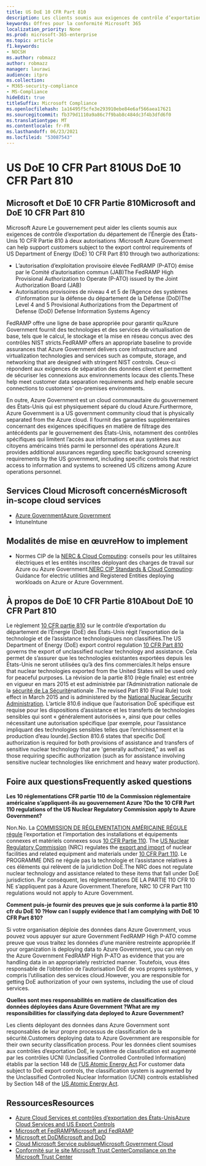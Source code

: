 ```yaml
---
title: US DoE 10 CFR Part 810
description: Les clients soumis aux exigences de contrôle d’exportation de l’US DoE 10 CFR Partie 810 peuvent utiliser Azure Government.
keywords: Offres pour la conformité Microsoft 365
localization_priority: None
ms.prod: microsoft-365-enterprise
ms.topic: article
f1.keywords:
- NOCSH
ms.author: robmazz
author: robmazz
manager: laurawi
audience: itpro
ms.collection:
- M365-security-compliance
- MS-Compliance
hideEdit: true
titleSuffix: Microsoft Compliance
ms.openlocfilehash: 1a16495f5cfe3e293910ebe84e6af566aea17621
ms.sourcegitcommit: fb379d1110a9a86c7f9bab8c484dc3f4b3dfd6f0
ms.translationtype: MT
ms.contentlocale: fr-FR
ms.lasthandoff: 06/23/2021
ms.locfileid: "53087543"
---
```

# <a name="us-doe-10-cfr-part-810"></a><span data-ttu-id="d97b3-104">US DoE 10 CFR Part 810</span><span class="sxs-lookup"><span data-stu-id="d97b3-104">US DoE 10 CFR Part 810</span></span>

## <a name="microsoft-and-doe-10-cfr-part-810"></a><span data-ttu-id="d97b3-105">Microsoft et DoE 10 CFR Partie 810</span><span class="sxs-lookup"><span data-stu-id="d97b3-105">Microsoft and DoE 10 CFR Part 810</span></span>

<span data-ttu-id="d97b3-106">Microsoft Azure Le gouvernement peut aider les clients soumis aux exigences de contrôle d’exportation du département de l’Énergie des États-Unis 10 CFR Partie 810 à deux autorisations :</span><span class="sxs-lookup"><span data-stu-id="d97b3-106">Microsoft Azure Government can help support customers subject to the export control requirements of US Department of Energy (DoE) 10 CFR Part 810 through two authorizations:</span></span>

- <span data-ttu-id="d97b3-107">L’autorisation d’exploitation provisoire élevée FedRAMP (P-ATO) émise par le Comité d’autorisation commun (JAB)</span><span class="sxs-lookup"><span data-stu-id="d97b3-107">The FedRAMP High Provisional Authorization to Operate (P-ATO) issued by the Joint Authorization Board (JAB)</span></span>
- <span data-ttu-id="d97b3-108">Autorisations provisoires de niveau 4 et 5 de l’Agence des systèmes d’information sur la défense du département de la Défense (DoD)</span><span class="sxs-lookup"><span data-stu-id="d97b3-108">The Level 4 and 5 Provisional Authorizations from the Department of Defense (DoD) Defense Information Systems Agency</span></span>

<span data-ttu-id="d97b3-109">FedRAMP offre une ligne de base appropriée pour garantir qu’Azure Government fournit des technologies et des services de virtualisation de base, tels que le calcul, le stockage et la mise en réseau conçus avec des contrôles NIST stricts.</span><span class="sxs-lookup"><span data-stu-id="d97b3-109">FedRAMP offers an appropriate baseline to provide assurances that Azure Government delivers core infrastructure and virtualization technologies and services such as compute, storage, and networking that are designed with stringent NIST controls.</span></span> <span data-ttu-id="d97b3-110">Ceux-ci répondent aux exigences de séparation des données client et permettent de sécuriser les connexions aux environnements locaux des clients.</span><span class="sxs-lookup"><span data-stu-id="d97b3-110">These help meet customer data separation requirements and help enable secure connections to customers' on-premises environments.</span></span>

<span data-ttu-id="d97b3-111">En outre, Azure Government est un cloud communautaire du gouvernement des États-Unis qui est physiquement séparé du cloud Azure.</span><span class="sxs-lookup"><span data-stu-id="d97b3-111">Furthermore, Azure Government is a US government community cloud that is physically separated from the Azure cloud.</span></span> <span data-ttu-id="d97b3-112">Il fournit des garanties supplémentaires concernant des exigences spécifiques en matière de filtrage des antécédents par le gouvernement des États-Unis, notamment des contrôles spécifiques qui limitent l’accès aux informations et aux systèmes aux citoyens américains triés parmi le personnel des opérations Azure.</span><span class="sxs-lookup"><span data-stu-id="d97b3-112">It provides additional assurances regarding specific background screening requirements by the US government, including specific controls that restrict access to information and systems to screened US citizens among Azure operations personnel.</span></span>

## <a name="microsoft-in-scope-cloud-services"></a><span data-ttu-id="d97b3-113">Services Cloud Microsoft concernés</span><span class="sxs-lookup"><span data-stu-id="d97b3-113">Microsoft in-scope cloud services</span></span>

- [<span data-ttu-id="d97b3-114">Azure Government</span><span class="sxs-lookup"><span data-stu-id="d97b3-114">Azure Government</span></span>](https://aka.ms/AzureCompliance)
- <span data-ttu-id="d97b3-115">Intune</span><span class="sxs-lookup"><span data-stu-id="d97b3-115">Intune</span></span>

## <a name="how-to-implement"></a><span data-ttu-id="d97b3-116">Modalités de mise en œuvre</span><span class="sxs-lookup"><span data-stu-id="d97b3-116">How to implement</span></span>

- <span data-ttu-id="d97b3-117">Normes CIP de la [NERC & Cloud Computing](https://aka.ms/AzureNERC): conseils pour les utilitaires électriques et les entités inscrites déployant des charges de travail sur Azure ou Azure Government.</span><span class="sxs-lookup"><span data-stu-id="d97b3-117">[NERC CIP Standards & Cloud Computing](https://aka.ms/AzureNERC): Guidance for electric utilities and Registered Entities deploying workloads on Azure or Azure Government.</span></span>

## <a name="about-doe-10-cfr-part-810"></a><span data-ttu-id="d97b3-118">À propos de DoE 10 CFR Partie 810</span><span class="sxs-lookup"><span data-stu-id="d97b3-118">About DoE 10 CFR Part 810</span></span>

<span data-ttu-id="d97b3-119">Le règlement [10 CFR partie 810](https://www.govinfo.gov/content/pkg/FR-2015-02-23/pdf/2015-03479.pdf) sur le contrôle d’exportation du département de l’Énergie (DoE) des États-Unis régit l’exportation de la technologie et de l’assistance technologiques non classifiées.</span><span class="sxs-lookup"><span data-stu-id="d97b3-119">The US Department of Energy (DoE) export control regulation [10 CFR Part 810](https://www.govinfo.gov/content/pkg/FR-2015-02-23/pdf/2015-03479.pdf) governs the export of unclassified nuclear technology and assistance.</span></span> <span data-ttu-id="d97b3-120">Cela permet de s’assurer que les technologies existantes exportées depuis les États-Unis ne seront utilisées qu’à des fins commerciales.</span><span class="sxs-lookup"><span data-stu-id="d97b3-120">It helps ensure that nuclear technologies exported from the United States will be used only for peaceful purposes.</span></span> <span data-ttu-id="d97b3-121">La révision de la partie 810 (règle finale) est entrée en vigueur en mars 2015 et est administrée par l’Administration nationale de la [sécurité de La Sécurité](https://www.energy.gov/nnsa/national-nuclear-security-administration)nationale .</span><span class="sxs-lookup"><span data-stu-id="d97b3-121">The revised Part 810 (Final Rule) took effect in March 2015 and is administered by the [National Nuclear Security Administration](https://www.energy.gov/nnsa/national-nuclear-security-administration).</span></span> <span data-ttu-id="d97b3-122">L’article 810.6 indique que l’autorisation DoE spécifique est requise pour les dispositions d’assistance et les transferts de technologies sensibles qui sont « généralement autorisées », ainsi que pour celles nécessitant une autorisation spécifique (par exemple, pour l’assistance impliquant des technologies sensibles telles que l’enrichissement et la production d’eau lourde).</span><span class="sxs-lookup"><span data-stu-id="d97b3-122">Section 810.6 states that specific DoE authorization is required for both provisions of assistance and transfers of sensitive nuclear technology that are 'generally authorized,” as well as those requiring specific authorization (such as for assistance involving sensitive nuclear technologies like enrichment and heavy water production).</span></span>

## <a name="frequently-asked-questions"></a><span data-ttu-id="d97b3-123">Foire aux questions</span><span class="sxs-lookup"><span data-stu-id="d97b3-123">Frequently asked questions</span></span>

<span data-ttu-id="d97b3-124">**Les 10 réglementations CFR partie 110 de la Commission réglementaire américaine s’appliquent-ils au gouvernement Azure ?**</span><span class="sxs-lookup"><span data-stu-id="d97b3-124">**Do the 10 CFR Part 110 regulations of the US Nuclear Regulatory Commission apply to Azure Government?**</span></span>

<span data-ttu-id="d97b3-125">Non.</span><span class="sxs-lookup"><span data-stu-id="d97b3-125">No.</span></span> <span data-ttu-id="d97b3-126">La [COMMISSION DE RÉGLEMENTATION AMÉRICAINE RÉGULE régule](https://www.nrc.gov/) l’exportation et l’importation des installations et équipements connexes et matériels connexes sous [10 CFR Partie 110](https://www.nrc.gov/reading-rm/doc-collections/cfr/part110/). [](https://www.nrc.gov/about-nrc/ip/export-import.html)</span><span class="sxs-lookup"><span data-stu-id="d97b3-126">The [US Nuclear Regulatory Commission](https://www.nrc.gov/) (NRC) regulates the [export and import](https://www.nrc.gov/about-nrc/ip/export-import.html) of nuclear facilities and related equipment and materials under [10 CFR Part 110](https://www.nrc.gov/reading-rm/doc-collections/cfr/part110/).</span></span> <span data-ttu-id="d97b3-127">Le PROGRAMME DNS ne régule pas la technologie et l’assistance relatives à ces éléments qui relèvent de la juridiction DoE.</span><span class="sxs-lookup"><span data-stu-id="d97b3-127">The NRC does not regulate nuclear technology and assistance related to these items that fall under DoE jurisdiction.</span></span> <span data-ttu-id="d97b3-128">Par conséquent, les réglementations DE LA PARTIE 110 CFR 10 NE s’appliquent pas à Azure Government.</span><span class="sxs-lookup"><span data-stu-id="d97b3-128">Therefore, NRC 10 CFR Part 110 regulations would not apply to Azure Government.</span></span>

<span data-ttu-id="d97b3-129">**Comment puis-je fournir des preuves que je suis conforme à la partie 810 cfr du DoE 10 ?**</span><span class="sxs-lookup"><span data-stu-id="d97b3-129">**How can I supply evidence that I am complying with DoE 10 CFR Part 810?**</span></span>

<span data-ttu-id="d97b3-130">Si votre organisation déploie des données dans Azure Government, vous pouvez vous appuyer sur azure Government FedRAMP High P-ATO comme preuve que vous traitez les données d’une manière restreinte appropriée.</span><span class="sxs-lookup"><span data-stu-id="d97b3-130">If your organization is deploying data to Azure Government, you can rely on the Azure Government FedRAMP High P-ATO as evidence that you are handling data in an appropriately restricted manner.</span></span> <span data-ttu-id="d97b3-131">Toutefois, vous êtes responsable de l’obtention de l’autorisation DoE de vos propres systèmes, y compris l’utilisation des services cloud.</span><span class="sxs-lookup"><span data-stu-id="d97b3-131">However, you are responsible for getting DoE authorization of your own systems, including the use of cloud services.</span></span>

<span data-ttu-id="d97b3-132">**Quelles sont mes responsabilités en matière de classification des données déployées dans Azure Government ?**</span><span class="sxs-lookup"><span data-stu-id="d97b3-132">**What are my responsibilities for classifying data deployed to Azure Government?**</span></span>

<span data-ttu-id="d97b3-133">Les clients déployant des données dans Azure Government sont responsables de leur propre processus de classification de la sécurité.</span><span class="sxs-lookup"><span data-stu-id="d97b3-133">Customers deploying data to Azure Government are responsible for their own security classification process.</span></span> <span data-ttu-id="d97b3-134">Pour les données client soumises aux contrôles d’exportation DoE, le système de classification est augmenté par les contrôles UCNI (Unclassified Controlled Controlled Information) établis par la section 148 de [l’US Atomic Energy Act](https://www.epa.gov/laws-regulations/summary-atomic-energy-act).</span><span class="sxs-lookup"><span data-stu-id="d97b3-134">For customer data subject to DoE export controls, the classification system is augmented by the Unclassified Controlled Nuclear Information (UCNI) controls established by Section 148 of the [US Atomic Energy Act](https://www.epa.gov/laws-regulations/summary-atomic-energy-act).</span></span>

## <a name="resources"></a><span data-ttu-id="d97b3-135">Ressources</span><span class="sxs-lookup"><span data-stu-id="d97b3-135">Resources</span></span>

- [<span data-ttu-id="d97b3-136">Azure Cloud Services et contrôles d’exportation des États-Unis</span><span class="sxs-lookup"><span data-stu-id="d97b3-136">Azure Cloud Services and US Export Controls</span></span>](https://servicetrust.microsoft.com/ViewPage/TrustDocuments?command=Download&downloadType=Document&downloadId=c24c11f2-2cd4-444a-9160-19762855ad3a&docTab=6d000410-c9e9-11e7-9a91-892aae8839ad_FAQ_and_White_Papers)
- [<span data-ttu-id="d97b3-137">Microsoft et FedRAMP</span><span class="sxs-lookup"><span data-stu-id="d97b3-137">Microsoft and FedRAMP</span></span>](offering-fedramp.md)
- [<span data-ttu-id="d97b3-138">Microsoft et DoD</span><span class="sxs-lookup"><span data-stu-id="d97b3-138">Microsoft and DoD</span></span>](offering-dod-disa-l2-l4-l5.md)
- [<span data-ttu-id="d97b3-139">Cloud Microsoft Service publique</span><span class="sxs-lookup"><span data-stu-id="d97b3-139">Microsoft Government Cloud</span></span>](https://www.microsoft.com/enterprise/government)
- [<span data-ttu-id="d97b3-140">Conformité sur le site Microsoft Trust Center</span><span class="sxs-lookup"><span data-stu-id="d97b3-140">Compliance on the Microsoft Trust Center</span></span>](https://www.microsoft.com/trust-center/compliance/compliance-overview)

